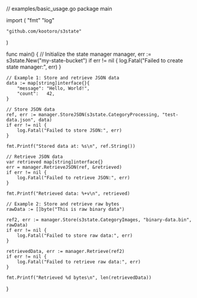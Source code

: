 // examples/basic_usage.go
package main

import (
	"fmt"
	"log"

	"github.com/kootoro/s3state"
)

func main() {
	// Initialize the state manager
	manager, err := s3state.New("my-state-bucket")
	if err != nil {
		log.Fatal("Failed to create state manager:", err)
	}

	// Example 1: Store and retrieve JSON data
	data := map[string]interface{}{
		"message": "Hello, World!",
		"count":   42,
	}

	// Store JSON data
	ref, err := manager.StoreJSON(s3state.CategoryProcessing, "test-data.json", data)
	if err != nil {
		log.Fatal("Failed to store JSON:", err)
	}

	fmt.Printf("Stored data at: %s\n", ref.String())

	// Retrieve JSON data
	var retrieved map[string]interface{}
	err = manager.RetrieveJSON(ref, &retrieved)
	if err != nil {
		log.Fatal("Failed to retrieve JSON:", err)
	}

	fmt.Printf("Retrieved data: %+v\n", retrieved)

	// Example 2: Store and retrieve raw bytes
	rawData := []byte("This is raw binary data")

	ref2, err := manager.Store(s3state.CategoryImages, "binary-data.bin", rawData)
	if err != nil {
		log.Fatal("Failed to store raw data:", err)
	}

	retrievedData, err := manager.Retrieve(ref2)
	if err != nil {
		log.Fatal("Failed to retrieve raw data:", err)
	}

	fmt.Printf("Retrieved %d bytes\n", len(retrievedData))
}